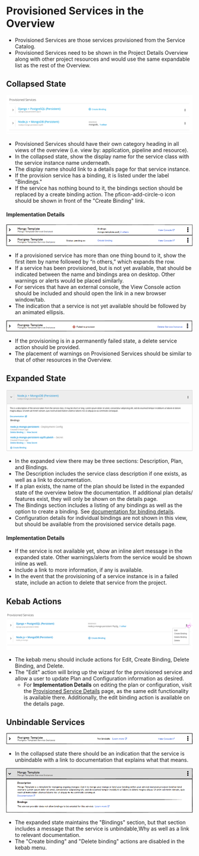 

# Provisioned Services in the Overview

- Provisioned Services are those services provisioned from the Service Catalog.
- Provisioned Services need to be shown in the Project Details Overview along with other project resources and would use the same expandable list as the rest of the Overview.



## Collapsed State

![template](img/provisioned-service-collapsed.png)
- Provisioned Services should have their own category heading in all views of the overview (i.e. view by: application, pipeline and resource).
- In the collapsed state, show the display name for the service class with the service instance name underneath.
- The display name should link to a details page for that service instance.
- If the provision service has a binding, it is listed under the label "Bindings."
- If the service has nothing bound to it, the bindings section should be replaced by a create binding action. The pficon-add-circle-o icon should be shown in front of the "Create Binding" link.


#### Implementation Details
![template](img/provisioned_service_use_cases.png)
- If a provisioned service has more than one thing bound to it, show the first item by name followed by “n others,” which expands the row.
- If a service has been provisioned, but is not yet available, that should be indicated between the name and bindings area on desktop. Other warnings or alerts would be placed similarly.
- For services that have an external console, the View Console action should be included and should open the link in a new browser window/tab.
- The indication that a service is not yet available should be followed by an animated ellipsis.


![template](img/provisioned_service_fail.png)
- If the provisioning is in a permanently failed state, a delete service action should be provided.
- The placement of warnings on Provisioned Services should be similar to that of other resources in the Overview.


## Expanded State

![template](img/provisioned-service-expanded.png)
- In the expanded view there may be three sections: Description, Plan, and Bindings.
- The Description includes the service class description if one exists, as well as a link to documentation.
- If a plan exists, the name of the plan should be listed in the expanded state of the overview below the documentation. If additional plan details/ features exist, they will only be shown on the details page.
- The Bindings section includes a listing of any bindings as well as the option to create a binding. See [documentation for binding details](http://openshift.github.io/openshift-origin-design/web-console/project-details/binding-details).
- Configuration details for individual bindings are not shown in this view, but should be available from the provisioned service details page.


#### Implementation Details
- If the service is not available yet, show an inline alert message in the expanded state. Other warnings/alerts from the service would be shown inline as well.
- Include a link to more information, if any is available.
- In the event that the provisioning of a service instance is in a failed state, include an action to delete that service from the project.

## Kebab Actions

![template](img/provisioned-service-kebab.png)
- The kebab menu should include actions for Edit, Create Binding, Delete Binding, and Delete.
- The "Edit" action will bring up the wizard for the provisioned service and allow a user to update Plan and Configuration information as desired.
	- For **Implementation Details** on editing the plan or configuration, visit the [Provisioned Service Details](http://openshift.github.io/openshift-origin-design/web-console/project-details/provisioned-service-details) page, as the same edit functionality is available there. Additionally, the edit binding action is available on the details page.


## Unbindable Services

![template](img/unbindable_collapsed.png)
- In the collapsed state there should be an indication that the service is unbindable with a link to documentation that explains what that means.

![template](img/unbindable_epxanded.png)
- The expanded state maintains the "Bindings" section, but that section includes a message that the service is unbindable,Why as well as a link to relevant documentation.
- The "Create binding" and "Delete binding" actions are disabled in the kebab menu.
